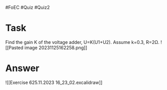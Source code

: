 #FoEC #Quiz #Quiz2 

# Task
Find the gain K of the voltage adder, U=K(U1+U2). Assume k=0.3, R=2Ω.
![[Pasted image 20231125162258.png]]

# Answer
![[Exercise 625.11.2023 16_23_02.excalidraw]]